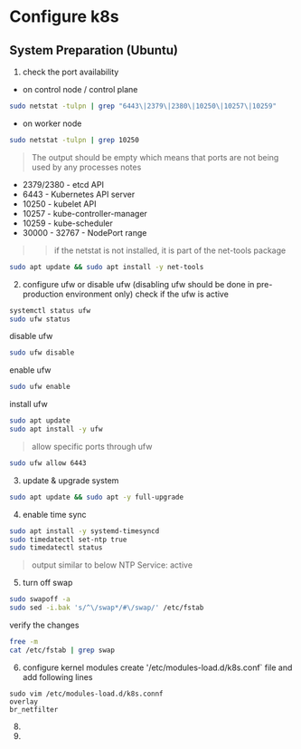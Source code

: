 # Configure k8s
## System Preparation (Ubuntu)
1. check the port availability  
- on control node / control plane
```bash
sudo netstat -tulpn | grep "6443\|2379\|2380\|10250\|10257\|10259"
```  
- on worker node
```bash
sudo netstat -tulpn | grep 10250
```
> The output should be empty which means that ports are not being used by any processes
> notes
- 2379/2380  - etcd API
- 6443 - Kubernetes API server
- 10250 - kubelet API
- 10257 - kube-controller-manager
- 10259 - kube-scheduler
- 30000 - 32767 - NodePort range

>> if the netstat is not installed, it is part of the net-tools package
```bash
sudo apt update && sudo apt install -y net-tools
```  
  
2. configure ufw or disable ufw (disabling ufw should be done in pre-production environment only)
check if the ufw is active
```bash
systemctl status ufw
sudo ufw status
```
disable ufw
```bash
sudo ufw disable
```
enable ufw
```bash
sudo ufw enable
```
install ufw
```bash
sudo apt update
sudo apt install -y ufw
```
> allow specific ports through ufw
```bash
sudo ufw allow 6443
```

3. update & upgrade system
```bash
sudo apt update && sudo apt -y full-upgrade
```

4. enable time sync
```bash
sudo apt install -y systemd-timesyncd
sudo timedatectl set-ntp true
sudo timedatectl status
```
> output similar to below
NTP Service: active
  
5. turn off swap
```bash
sudo swapoff -a
sudo sed -i.bak 's/^\/swap*/#\/swap/' /etc/fstab
```
verify the changes
```bash
free -m
cat /etc/fstab | grep swap
```

6. configure kernel modules
create '/etc/modules-load.d/k8s.conf` file and add following lines
```
sudo vim /etc/modules-load.d/k8s.connf
overlay
br_netfilter
```

8. 

9. 

